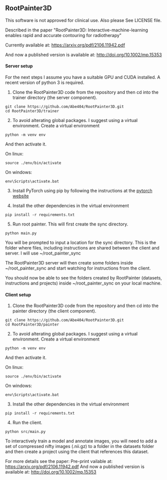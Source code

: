 ## RootPainter3D

This software is not approved for clinical use. Also please See LICENSE file.

Described in the paper "RootPainter3D: Interactive-machine-learning enables rapid and accurate contouring for radiotherapy"

Currently available at: https://arxiv.org/pdf/2106.11942.pdf

And now a published version is available at: http://doi.org/10.1002/mp.15353 

#### Server setup 

For the next steps I assume you have a suitable GPU and CUDA installed. A recent version of python 3 is required.

1. Clone the RootPainter3D code from the repository and then cd into the trainer directory (the server component).
```
git clone https://github.com/Abe404/RootPainter3D.git
cd RootPainter3D/trainer
```

2. To avoid alterating global packages. I suggest using a virtual environment. Create a virtual environment 
```
python -m venv env
```

And then activate it.

On linux:
```
source ./env/bin/activate
```

On windows:
```
env\Scripts\activate.bat
```

3. Install PyTorch using pip by following the instructions at the [pytorch website](https://pytorch.org/get-started/locally/)

4. Install the other dependencies in the virtual environment
```
pip install -r requirements.txt
```

5. Run root painter. This will first create the sync directory.
```
python main.py
```

You will be prompted to input a location for the sync directory. This is the folder where files, including instructions are shared between the client and server. I will use ~/root_painter_sync

The RootPainter3D server will then create some folders inside ~/root_painter_sync and start watching for instructions from the client.

You should now be able to see the folders created by RootPainter (datasets, instructions and projects) inside ~/root_painter_sync on your local machine.

#### Client setup

1. Clone the RootPainter3D code from the repository and then cd into the painter directory (the client component).
```
git clone https://github.com/Abe404/RootPainter3D.git
cd RootPainter3D/painter
```

2. To avoid alterating global packages. I suggest using a virtual environment. Create a virtual environment 
```
python -m venv env
```

And then activate it.

On linux:
```
source ./env/bin/activate
```

On windows:
```
env\Scripts\activate.bat
```

3. Install the other dependencies in the virtual environment
```
pip install -r requirements.txt
```

4. Run the client.
```
python src/main.py
```

To interactively train a model and annotate images, you will need to add a set of compressed nifty images (.nii.gz) to a folder in the datasets folder and then create a project using the client that references this dataset.

For more details see the paper:
Pre-print vailable at: https://arxiv.org/pdf/2106.11942.pdf
And now a published version is available at: http://doi.org/10.1002/mp.15353 
